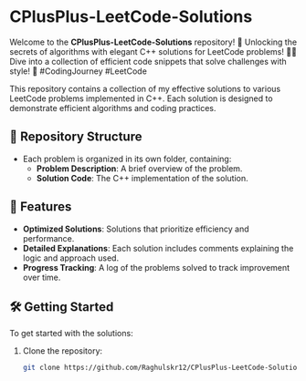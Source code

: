 # CPlusPlus-LeetCode-Solutions

Welcome to the **CPlusPlus-LeetCode-Solutions** repository! 🎉
Unlocking the secrets of algorithms with elegant C++ solutions for LeetCode problems! 🚀✨ Dive into a collection of efficient code snippets that solve challenges with style! 🌟 #CodingJourney #LeetCode

This repository contains a collection of my effective solutions to various LeetCode problems implemented in C++. Each solution is designed to demonstrate efficient algorithms and coding practices.

## 📂 Repository Structure
- Each problem is organized in its own folder, containing:
  - **Problem Description**: A brief overview of the problem.
  - **Solution Code**: The C++ implementation of the solution.

## 🚀 Features
- **Optimized Solutions**: Solutions that prioritize efficiency and performance.
- **Detailed Explanations**: Each solution includes comments explaining the logic and approach used.
- **Progress Tracking**: A log of the problems solved to track improvement over time.

## 🛠️ Getting Started
To get started with the solutions:
1. Clone the repository:
   ```bash
   git clone https://github.com/Raghulskr12/CPlusPlus-LeetCode-Solutions.git
